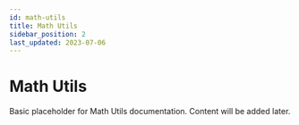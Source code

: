 ```yaml
---
id: math-utils
title: Math Utils
sidebar_position: 2
last_updated: 2023-07-06
---
```


# Math Utils

Basic placeholder for Math Utils documentation. Content will be added later. 
